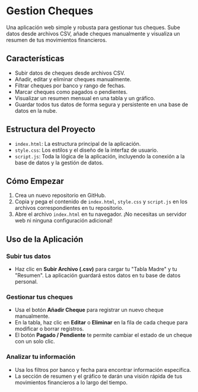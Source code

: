 # Gestion Cheques

Una aplicación web simple y robusta para gestionar tus cheques. Sube datos desde archivos CSV, añade cheques manualmente y visualiza un resumen de tus movimientos financieros.

## Características

- Subir datos de cheques desde archivos CSV.
- Añadir, editar y eliminar cheques manualmente.
- Filtrar cheques por banco y rango de fechas.
- Marcar cheques como pagados o pendientes.
- Visualizar un resumen mensual en una tabla y un gráfico.
- Guardar todos tus datos de forma segura y persistente en una base de datos en la nube.

## Estructura del Proyecto

- `index.html`: La estructura principal de la aplicación.
- `style.css`: Los estilos y el diseño de la interfaz de usuario.
- `script.js`: Toda la lógica de la aplicación, incluyendo la conexión a la base de datos y la gestión de datos.

## Cómo Empezar

1. Crea un nuevo repositorio en GitHub.
2. Copia y pega el contenido de `index.html`, `style.css` y `script.js` en los archivos correspondientes en tu repositorio.
3. Abre el archivo `index.html` en tu navegador. ¡No necesitas un servidor web ni ninguna configuración adicional!

## Uso de la Aplicación

### Subir tus datos

- Haz clic en **Subir Archivo (.csv)** para cargar tu "Tabla Madre" y tu "Resumen". La aplicación guardará estos datos en tu base de datos personal.

### Gestionar tus cheques

- Usa el botón **Añadir Cheque** para registrar un nuevo cheque manualmente.
- En la tabla, haz clic en **Editar** o **Eliminar** en la fila de cada cheque para modificar o borrar registros.
- El botón **Pagado / Pendiente** te permite cambiar el estado de un cheque con un solo clic.

### Analizar tu información

- Usa los filtros por banco y fecha para encontrar información específica.
- La sección de resumen y el gráfico te darán una visión rápida de tus movimientos financieros a lo largo del tiempo.